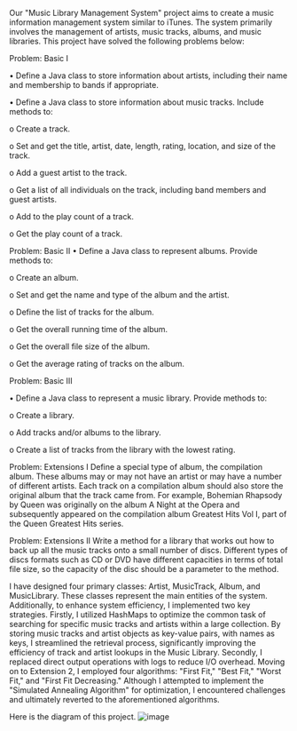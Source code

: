 Our "Music Library Management System" project aims to create a music information management system similar to iTunes. The system primarily involves the management of artists, music tracks, albums, and music libraries. 
This project have solved the following problems below:

Problem: Basic I

• Define a Java class to store information about artists, including their name and membership to bands if appropriate.

• Define a Java class to store information about music tracks. Include methods to:

o Create a track.

o Set and get the title, artist, date, length, rating, location, and size of the track.

o Add a guest artist to the track.

o Get a list of all individuals on the track, including band members and guest artists.

o Add to the play count of a track. 

o Get the play count of a track.

Problem: Basic II
• Define a Java class to represent albums. Provide methods to:

o Create an album.

o Set and get the name and type of the album and the artist.

o Define the list of tracks for the album.

o Get the overall running time of the album.

o Get the overall file size of the album.

o Get the average rating of tracks on the album.


Problem: Basic III

• Define a Java class to represent a music library. Provide methods to:

o Create a library.

o Add tracks and/or albums to the library.

o Create a list of tracks from the library with the lowest rating.

Problem: Extensions I
Define a special type of album, the compilation album. These albums may or may not have an artist or may have a number of different artists. Each track on a compilation album should also store the original album that the track came from. For example, Bohemian Rhapsody by Queen was originally on the album A Night at the Opera and subsequently appeared on the compilation album Greatest Hits Vol I, part of the Queen Greatest Hits series.

Problem: Extensions II
Write a method for a library that works out how to back up all the music tracks onto a small number of discs. Different types of discs formats such as CD or DVD have different capacities in terms of total file size, so the capacity of the disc should be a parameter to the method.



I have designed four primary classes: Artist, MusicTrack, Album, and MusicLibrary. These classes represent the main entities of the system. Additionally, to enhance system efficiency, I implemented two key strategies. Firstly, I utilized HashMaps to optimize the common task of searching for specific music tracks and artists within a large collection. By storing music tracks and artist objects as key-value pairs, with names as keys, I streamlined the retrieval process, significantly improving the efficiency of track and artist lookups in the Music Library. Secondly, I replaced direct output operations with logs to reduce I/O overhead. Moving on to Extension 2, I employed four algorithms: "First Fit," "Best Fit," "Worst Fit," and "First Fit Decreasing." Although I attempted to implement the "Simulated Annealing Algorithm" for optimization, I encountered challenges and ultimately reverted to the aforementioned algorithms. 

Here is the diagram of this project.
![image](https://github.com/user-attachments/assets/bf778d2d-71f8-4054-826b-d56dafe99d0b)
